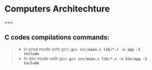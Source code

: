 # Computers Architechture
===

## C codes compilations commands:

>- In prod mode with gcc: **`gcc src/main.c lib/*.c -o app -I include`**
>- In dev mode with gcc: **`gcc src/main.c lib/*.c -o bin/app -I include`**
